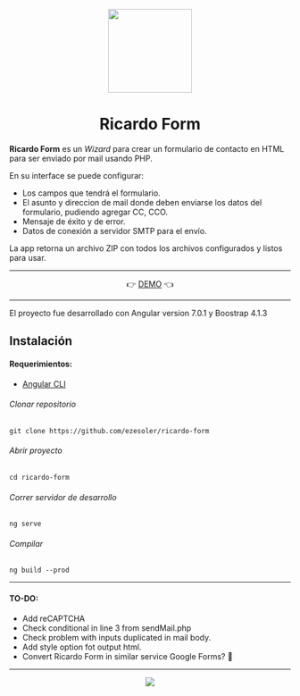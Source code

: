 <p align="center"><img src="http://ezesoler.com/ricardo/assets/img/rf_logo.png" height="150" />
<h1 align="center">Ricardo Form</h1></p>

<p>
<b>Ricardo Form</b>  es un <i>Wizard</i> para crear un formulario de contacto en HTML para ser enviado por mail usando PHP.
</p>
<p>
En su interface se puede configurar:
<ul>
<li>Los campos que tendrá el formulario.</li>
<li>El asunto y direccion de mail donde deben enviarse los datos del formulario, pudiendo agregar CC, CCO. </li>
<li>Mensaje de éxito y de error.</li>
<li>Datos de conexión a servidor SMTP para el envío.</li>
</ul>
La app retorna un archivo ZIP con todos los archivos configurados y listos para usar.
</p>

------------

<p align="center">
👉 <a href="http://ezesoler.com/ricardo" >DEMO</a>  👈
</p>

------------

<p>
El proyecto fue desarrollado con Angular version 7.0.1 y Boostrap 4.1.3
</p>
<h2>
Instalación
</h2>

<h4>
Requerimientos:
</h4>
<ul>
<li><a href="https://angular.io/">Angular CLI</a></li>
</ul>

###### Clonar repositorio
`git clone https://github.com/ezesoler/ricardo-form`

###### Abrir proyecto
`cd ricardo-form`

###### Correr servidor de desarrollo
`ng serve`

###### Compilar
`ng build --prod`

------------

<h4>
TO-DO:
</h4>
<ul>
<li>Add reCAPTCHA</li>
<li>Check conditional in line 3 from sendMail.php</li>
<li>Check problem with inputs duplicated in mail body.</li>
<li>Add style option fot output html.</li>
<li>Convert Ricardo Form in similar service Google Forms? 🤔</li>
</ul>

------------

<p align="center"><img src="http://ezesoler.com/ricardo/assets/img/loading.gif" /></p>
